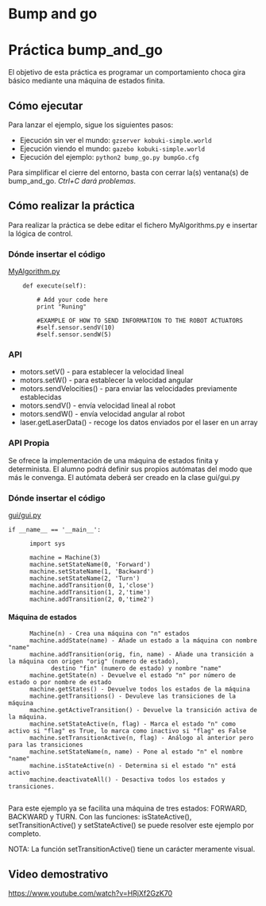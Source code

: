 # Bump and go

# Práctica bump_and_go

El objetivo de esta práctica es programar un comportamiento 
choca gira básico mediante una máquina de estados finita. 


## Cómo ejecutar
Para lanzar el ejemplo, sigue los siguientes pasos:

* Ejecución sin ver el mundo: `gzserver kobuki-simple.world`
* Ejecución viendo el mundo: `gazebo kobuki-simple.world`
* Ejecución del ejemplo: `python2 bump_go.py bumpGo.cfg`

Para simplificar el cierre del entorno, basta con cerrar la(s)
ventana(s) de bump_and_go. *Ctrl+C dará problemas*.

## Cómo realizar la práctica
Para realizar la práctica se debe editar el fichero MyAlgorithms.py e
insertar la lógica de control.

### Dónde insertar el código
[MyAlgorithm.py](MyAlgorithm.py#L74)
```
    def execute(self):

        # Add your code here
        print "Runing"

        #EXAMPLE OF HOW TO SEND INFORMATION TO THE ROBOT ACTUATORS
        #self.sensor.sendV(10)
        #self.sensor.sendW(5)
```

### API
* motors.setV() - para establecer la velocidad lineal
* motors.setW() - para establecer la velocidad angular
* motors.sendVelocities() - para enviar las velocidades previamente establecidas
* motors.sendV() - envía velocidad lineal al robot
* motors.sendW() - envía velocidad angular al robot
* laser.getLaserData() - recoge los datos enviados por el laser en un array

### API Propia

Se ofrece la implementación de una máquina de estados finita y determinista. El alumno podrá definir
sus propios autómatas del modo que más le convenga. El autómata deberá ser creado en la clase gui/gui.py

### Dónde insertar el código
[gui/gui.py](gui.py#L396)
```
if __name__ == '__main__':
  
      import sys

      machine = Machine(3)
      machine.setStateName(0, 'Forward') 
      machine.setStateName(1, 'Backward')
      machine.setStateName(2, 'Turn')
      machine.addTransition(0, 1,'close')
      machine.addTransition(1, 2,'time')
      machine.addTransition(2, 0,'time2')
```

#### Máquina de estados
```
      Machine(n) - Crea una máquina con "n" estados 
      machine.addState(name) - Añade un estado a la máquina con nombre "name"
      machine.addTransition(orig, fin, name) - Añade una transición a la máquina con origen "orig" (numero de estado), 
            destino "fin" (numero de estado) y nombre "name"
      machine.getState(n) - Devuelve el estado "n" por número de estado o por nombre de estado
      machine.getStates() - Devuelve todos los estados de la máquina
      machine.getTransitions() - Devuleve las transiciones de la máquina
      machine.getActiveTransition() - Devuelve la transición activa de la máquina.
      machine.setStateActive(n, flag) - Marca el estado "n" como activo si "flag" es True, lo marca como inactivo si "flag" es False
      machine.setTransitionActive(n, flag) - Análogo al anterior pero para las transiciones
      machine.setStateName(n, name) - Pone al estado "n" el nombre "name"
      machine.isStateActive(n) - Determina si el estado "n" está activo
      machine.deactivateAll() - Desactiva todos los estados y transiciones.
      
```

Para este ejemplo ya se facilita una máquina de tres estados:  FORWARD, BACKWARD y TURN. Con las funciones: isStateActive(),
setTransitionActive() y setStateActive() se puede resolver este ejemplo por completo.

NOTA: La función setTransitionActive() tiene un carácter meramente visual.

## Video demostrativo
https://www.youtube.com/watch?v=HRjXf2GzK70
